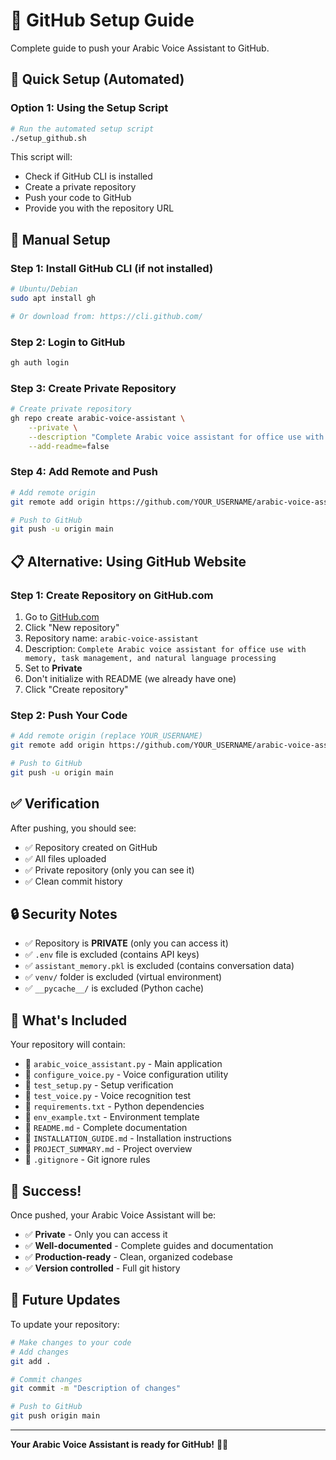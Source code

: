 # 🚀 GitHub Setup Guide

Complete guide to push your Arabic Voice Assistant to GitHub.

## 🎯 Quick Setup (Automated)

### Option 1: Using the Setup Script
```bash
# Run the automated setup script
./setup_github.sh
```

This script will:
- Check if GitHub CLI is installed
- Create a private repository
- Push your code to GitHub
- Provide you with the repository URL

## 🔧 Manual Setup

### Step 1: Install GitHub CLI (if not installed)
```bash
# Ubuntu/Debian
sudo apt install gh

# Or download from: https://cli.github.com/
```

### Step 2: Login to GitHub
```bash
gh auth login
```

### Step 3: Create Private Repository
```bash
# Create private repository
gh repo create arabic-voice-assistant \
    --private \
    --description "Complete Arabic voice assistant for office use with memory, task management, and natural language processing" \
    --add-readme=false
```

### Step 4: Add Remote and Push
```bash
# Add remote origin
git remote add origin https://github.com/YOUR_USERNAME/arabic-voice-assistant.git

# Push to GitHub
git push -u origin main
```

## 📋 Alternative: Using GitHub Website

### Step 1: Create Repository on GitHub.com
1. Go to [GitHub.com](https://github.com)
2. Click "New repository"
3. Repository name: `arabic-voice-assistant`
4. Description: `Complete Arabic voice assistant for office use with memory, task management, and natural language processing`
5. Set to **Private**
6. Don't initialize with README (we already have one)
7. Click "Create repository"

### Step 2: Push Your Code
```bash
# Add remote origin (replace YOUR_USERNAME)
git remote add origin https://github.com/YOUR_USERNAME/arabic-voice-assistant.git

# Push to GitHub
git push -u origin main
```

## ✅ Verification

After pushing, you should see:
- ✅ Repository created on GitHub
- ✅ All files uploaded
- ✅ Private repository (only you can see it)
- ✅ Clean commit history

## 🔒 Security Notes

- ✅ Repository is **PRIVATE** (only you can access it)
- ✅ `.env` file is excluded (contains API keys)
- ✅ `assistant_memory.pkl` is excluded (contains conversation data)
- ✅ `venv/` folder is excluded (virtual environment)
- ✅ `__pycache__/` is excluded (Python cache)

## 📁 What's Included

Your repository will contain:
- 📄 `arabic_voice_assistant.py` - Main application
- 📄 `configure_voice.py` - Voice configuration utility
- 📄 `test_setup.py` - Setup verification
- 📄 `test_voice.py` - Voice recognition test
- 📄 `requirements.txt` - Python dependencies
- 📄 `env_example.txt` - Environment template
- 📄 `README.md` - Complete documentation
- 📄 `INSTALLATION_GUIDE.md` - Installation instructions
- 📄 `PROJECT_SUMMARY.md` - Project overview
- 📄 `.gitignore` - Git ignore rules

## 🎉 Success!

Once pushed, your Arabic Voice Assistant will be:
- ✅ **Private** - Only you can access it
- ✅ **Well-documented** - Complete guides and documentation
- ✅ **Production-ready** - Clean, organized codebase
- ✅ **Version controlled** - Full git history

## 🔄 Future Updates

To update your repository:
```bash
# Make changes to your code
# Add changes
git add .

# Commit changes
git commit -m "Description of changes"

# Push to GitHub
git push origin main
```

---

**Your Arabic Voice Assistant is ready for GitHub!** 🎤🎉
